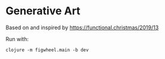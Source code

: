 # Generative Art

Based on and inspired by https://functional.christmas/2019/13

Run with:

```
clojure -m figwheel.main -b dev
```
